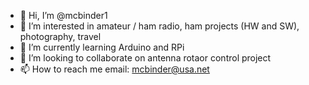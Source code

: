 - 👋 Hi, I’m @mcbinder1
- 👀 I’m interested in amateur / ham radio,  ham projects (HW and SW), photography, travel
- 🌱 I’m currently learning Arduino and RPi
- 💞️ I’m looking to collaborate on antenna rotaor control project
- 📫 How to reach me email: mcbinder@usa.net

<!---
mcbinder1/mcbinder1 is a ✨ special ✨ repository because its `README.md` (this file) appears on your GitHub profile.
You can click the Preview link to take a look at your changes.
--->
